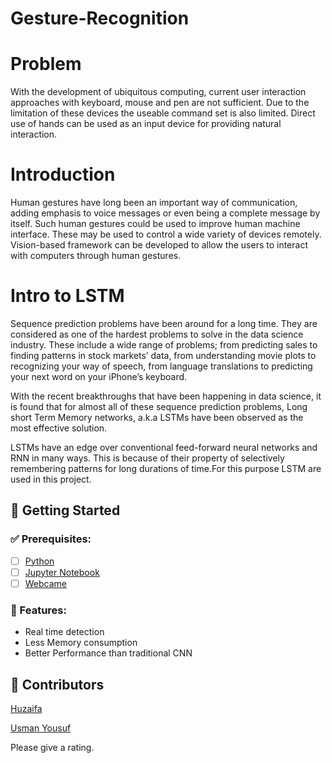 # Gesture-Recognition


# Problem
With the development of ubiquitous computing, current user interaction approaches with keyboard, mouse and pen are not sufficient. Due to the limitation of these devices the useable command set is also limited. Direct use of hands can be used as an input device for providing natural interaction.

# Introduction
Human gestures have long been an important  way of communication, adding emphasis to voice messages or  even  being  a  complete  message  by  itself.  Such human  gestures  could  be  used  to  improve  human machine interface. These may be used to control a wide variety  of  devices  remotely.  Vision-based  framework can  be  developed  to  allow the  users  to  interact  with computers through human gestures.

# Intro to LSTM
Sequence prediction problems have been around for a long time. They are considered as one of the hardest problems to solve in the data science industry. These include a wide range of problems; from predicting sales to finding patterns in stock markets’ data, from understanding movie plots to recognizing your way of speech, from language translations to predicting your next word on your iPhone’s keyboard.

With the recent breakthroughs that have been happening in data science, it is found that for almost all of these sequence prediction problems, Long short Term Memory networks, a.k.a LSTMs have been observed as the most effective solution.

LSTMs have an edge over conventional feed-forward neural networks and RNN in many ways. This is because of their property of selectively remembering patterns for long durations of time.For this purpose LSTM are used in this project.

## 🔰 Getting Started

### ✅ Prerequisites: 
- [ ] [Python](https://www.python.org/downloads/)
- [ ] [Jupyter Notebook](https://jupyter.org/)
- [ ] [Webcame]()

###  🔎 Features:

 - Real time detection
 - Less Memory consumption
 - Better Performance than traditional CNN

## 🤝 Contributors
[Huzaifa](https://github.com/Huzaifa246) 

[Usman Yousuf]()


Please give a rating.
